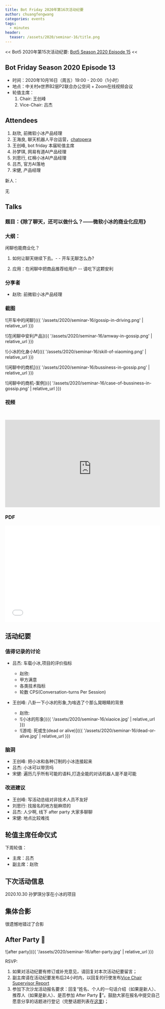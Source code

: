 ```yaml
---
title: Bot Friday 2020年第16次活动纪要
author: chuangfengwang
categories: events
tags:
  - minutes
header:
  teaser: /assets/2020/seminar-16/title.png
---
```


<< Bot5 2020年第15次活动纪要: [Bot5 Season 2020 Episode 15](https://bot5.club/events/seminar-minutes-2020-15) <<

## Bot Friday Season 2020 Episode 13

- 时间：2020年10月16日（周五）19:00 - 20:00（1小时）
- 地点：中关村e世界B2层P2联合办公空间 + Zoom在线视频会议
- 轮值主席：
    1. Chair: 王创峰
    2. Vice-Chair: 吕杰

## Attendees

1. 赵欣,  前微软小冰产品经理
2. 王海良,  聊天机器人平台运营，[chatopera](https://bot.chatopera.com)
3. 王创峰,  bot friday 本届轮值主席
4. 孙梦琪, 网易有道AI产品经理
5. 刘思行, 红棉小冰AI产品经理
6. 吕杰, 官方AI落地
7. 宋健, 产品经理

新人：

  无

## Talks

### 题目：《除了聊天，还可以做什么？——微软小冰的商业化应用》

### 大纲：

闲聊也能商业化？

1. 如何让聊天继续下去。- - 开车无聊怎么办?

2. 应用：在闲聊中把商品推荐给用户  -- 请吃下这颗安利

### 分享者

- 赵欣: 前微软小冰产品经理

### 截图

![开车中的闲聊]({{ '/assets/2020/seminar-16/gossip-in-driving.png' | relative_url }})

![在闲聊中安利产品]({{ '/assets/2020/seminar-16/amway-in-gossip.png' | relative_url }})

![小冰的化身小M]({{ '/assets/2020/seminar-16/skill-of-xiaoming.png' | relative_url }})

![闲聊中的商机]({{ '/assets/2020/seminar-16/bussiness-in-gossip.png' | relative_url }})

![闲聊中的商机-案例]({{ '/assets/2020/seminar-16/case-of-bussiness-in-gossip.png' | relative_url }})

### 视频

<div class="video-container" style="
    position: relative;
    padding-bottom:56.25%;
    padding-top:30px;
    height:0;
    overflow:hidden;
">
  <iframe width="560" height="315"
    src="https://www.youtube.com/embed/_2JFm-FQ1Pc"
    frameborder="0"
    allow="accelerometer; autoplay; encrypted-media; gyroscope; picture-in-picture"
    allowfullscreen
  ></iframe>
</div>

### PDF

<div class="video-container" style="
    position: relative;
    padding-bottom:56.25%;
    padding-top:30px;
    height:0;
    overflow:hidden;
">
  <iframe
    src='{{ '/assets/js/viewer-js/#/assets/2020/seminar-16/zhaoxin-xiaoice.pdf' | relative_url }}'
    width='560'
    height='315'
    allowfullscreen
    webkitallowfullscreen
    frameborder="0"
    style="
      position: absolute;
      top:0;
      left:0;
      width:100%;
      height:100%;
    "
  ></iframe>
</div>

## 活动纪要

### 值得记录的讨论

- 吕杰: 车载小冰,项目的评价指标
  - 赵欣:
  - 甲方满意
  - 各类技术指标
  - 轮数 CPS(Conversation-turns Per Session)

- 王创峰: 八卦一下小冰的形象,为啥选了个那么晃眼睛的背景
  - 赵欣:
  - ![小冰的形象]({{ '/assets/2020/seminar-16/xiaoice.jpg' | relative_url }})
  - ![游戏: 死或生(dead or alive)]({{ '/assets/2020/seminar-16/dead-or-alive.jpg' | relative_url }})

### 脑洞

- 王创峰: 把小冰和各种订制的小冰连接起来
- 吕杰: 小冰可以带货吗
- 宋健: 遍历几乎所有可能的语料,打造全能的对话机器人是不是可能

### 改进建议

- 王创峰: 写活动总结对非技术人员不友好
- 刘思行: 找报名的地方挺麻烦的
- 吕杰: 人少啊, 线下 after party 大家多聊聊
- 宋健: 地点比较难找

## 轮值主席任命仪式

下周轮值：

- 主席：吕杰
- 副主席：赵欣

## 下次活动信息

2020.10.30 孙梦琪分享在小冰的项目

## 集体合影

很遗憾地错过了合影

## After Party 🍻

![after party]({{ '/assets/2020/seminar-16/after-party.jpg' | relative_url }})

RSVP:

1. 如果对活动纪要有修订或补充意见，请回复对本次活动纪要留言；
2. 副主席请在活动纪要发布后24小时内，以回复的行使发布[Vice Chair Supervisor Report](/manuals/chair/#vice-chair-supervisor-report)
3. 参加下次沙龙活动报名要求：回复“姓名、个人的一句话介绍（如果是新人）、推荐人（如果是新人）、是否参加 After Party 🍻”。鼓励大家在报名中提交自己愿意分享的话题进行登记（完整话题列表在[这里](https://www.bot5.club/talks/))；
